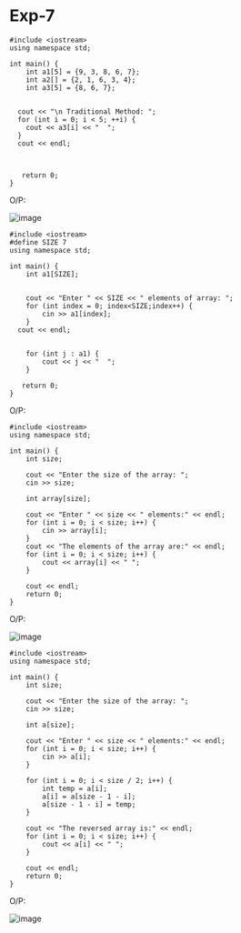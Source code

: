 # Exp-7
```
#include <iostream>
using namespace std;

int main() {
    int a1[5] = {9, 3, 8, 6, 7}; 
    int a2[] = {2, 1, 6, 3, 4}; 
    int a3[5] = {8, 6, 7};

 
  cout << "\n Traditional Method: ";
  for (int i = 0; i < 5; ++i) {
    cout << a3[i] << "  ";
  }
  cout << endl;



   return 0;
}
```
O/P:

![image](https://github.com/user-attachments/assets/24629bbf-5dc4-490d-83df-9226e74d4c80)

```
#include <iostream>
#define SIZE 7
using namespace std;

int main() {
    int a1[SIZE];

    
    cout << "Enter " << SIZE << " elements of array: ";
    for (int index = 0; index<SIZE;index++) {
        cin >> a1[index];
    }
  cout << endl;

    
    for (int j : a1) {
        cout << j << "  ";
    }

   return 0;
}
```
O/P:
```
#include <iostream>
using namespace std;

int main() {
    int size;

    cout << "Enter the size of the array: ";
    cin >> size;
   
    int array[size];

    cout << "Enter " << size << " elements:" << endl;
    for (int i = 0; i < size; i++) {
        cin >> array[i];
    }
    cout << "The elements of the array are:" << endl;
    for (int i = 0; i < size; i++) {
        cout << array[i] << " ";
    }

    cout << endl;
    return 0;
}
```
O/P:

![image](https://github.com/user-attachments/assets/0b8edcf6-02a9-4951-b8cc-70fb9bea29e4)

```
#include <iostream>
using namespace std;

int main() {
    int size;

    cout << "Enter the size of the array: ";
    cin >> size;

    int a[size];

    cout << "Enter " << size << " elements:" << endl;
    for (int i = 0; i < size; i++) {
        cin >> a[i];
    }

    for (int i = 0; i < size / 2; i++) {
        int temp = a[i];
        a[i] = a[size - 1 - i];
        a[size - 1 - i] = temp;
    }

    cout << "The reversed array is:" << endl;
    for (int i = 0; i < size; i++) {
        cout << a[i] << " ";
    }

    cout << endl;
    return 0;
}
```

O/P:

![image](https://github.com/user-attachments/assets/1d6539a9-4c0f-4081-8047-d5c69618da9f)




